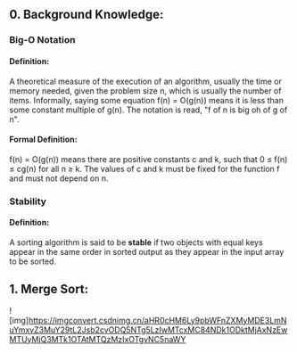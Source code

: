 ## 0. Background Knowledge:

### Big-O Notation
#### Definition:
A theoretical measure of the execution of an algorithm, usually the time or memory needed, given the problem size n, which is usually the number of items. Informally, saying some equation f(n) = O(g(n)) means it is less than some constant multiple of g(n). The notation is read, "f of n is big oh of g of n".
#### Formal Definition:
f(n) = O(g(n)) means there are positive constants c and k, such that 0 ≤ f(n) ≤ cg(n) for all n ≥ k. The values of c and k must be fixed for the function f and must not depend on n.

### Stability
#### Definition:
A sorting algorithm is said to be **stable** if two objects with equal keys appear in the same order in sorted output as they appear in the input array to be sorted.

## 1. Merge Sort:
![img]https://imgconvert.csdnimg.cn/aHR0cHM6Ly9pbWFnZXMyMDE3LmNuYmxvZ3MuY29tL2Jsb2cvODQ5NTg5LzIwMTcxMC84NDk1ODktMjAxNzEwMTUyMjQ3MTk1OTAtMTQzMzIxOTgyNC5naWY



